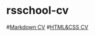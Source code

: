 # rsschool-cv

#[Markdown CV](https://gmmmmd.github.io/rsschool-cv/cv)
#[HTML&CSS CV](https://gmmmmd.github.io/rsschool-cv/)
